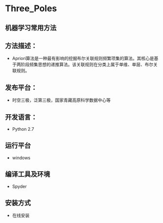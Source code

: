 # Three_Poles
## 机器学习常用方法
## 方法描述：
- Apriori算法是一种最有影响的挖掘布尔关联规则频繁项集的算法。其核心是基于两阶段频集思想的递推算法。该关联规则在分类上属于单维、单层、布尔关联规则。
## 发布平台：
- 时空三极，泛第三极，国家青藏高原科学数据中心等
## 开发语言：
- Python 2.7
## 运行平台
- windows
## 编译工具及环境
- Spyder
## 安装方式
- 在线安装

